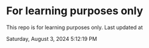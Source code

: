 # For learning purposes only
This repo is for learning purposes only.
Last updated at

Saturday, August 3, 2024 5:12:19 PM

